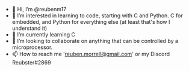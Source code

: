 - 👋 Hi, I’m @reubenm17
- 👀 I’m interested in learning to code, starting with C and Python. C for embedded, and Python for everything else (at least that's how I understand it)
- 🌱 I’m currently learning C
- 💞️ I’m looking to collaborate on anything that can be controlled by a microprocessor.
- 📫 How to reach me 'reuben.morrell@gmail.com' or my Discord Reubster#2869

<!---
reubenm17/reubenm17 is a ✨ special ✨ repository because its `README.md` (this file) appears on your GitHub profile.
You can click the Preview link to take a look at your changes.
--->
